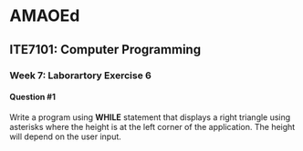 # AMAOEd
## ITE7101: Computer Programming
### Week 7: Laborartory Exercise 6
#### Question #1

Write a program using **WHILE** statement that displays a right triangle using asterisks where the height is at the left corner of the application. The height will depend on the user input.